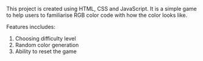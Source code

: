 This project is created using HTML, CSS and JavaScript. It is a simple game to help users to familiarise RGB color code with how the color looks like.

Features inccludes:
1) Choosing difficulty level
2) Random color generation
3) Ability to reset the game
